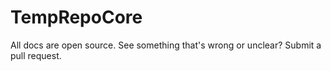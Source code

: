 # TempRepoCore
All docs are open source. See something that's wrong or unclear? Submit a pull request.
